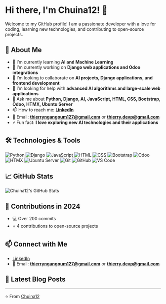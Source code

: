 # Hi there, I'm Chuina12! 👋

Welcome to my GitHub profile! I am a passionate developer with a love for coding, learning new technologies, and contributing to open-source projects.

## 🚀 About Me

- 🌱 I’m currently learning **AI and Machine Learning**
- 💼 I’m currently working on **Django web applications and Odoo integrations**
- 👯 I’m looking to collaborate on **AI projects, Django applications, and frontend development**
- 🤔 I’m looking for help with **advanced AI algorithms and large-scale web applications**
- 💬 Ask me about **Python, Django, AI, JavaScript, HTML, CSS, Bootstrap, Odoo, HTMX, Ubuntu Server**
- 📫 How to reach me: **[LinkedIn](https://www.linkedin.com/in/thierry-dev-aa3408303)** 
- 📧 Email: **thierryngangoum127@gmail.com** or **thierry.devp@gmail.com**
- ⚡ Fun fact: **I love exploring new AI technologies and their applications**

## 🛠️ Technologies & Tools

![Python](https://img.shields.io/badge/-Python-333?style=flat&logo=python)
![Django](https://img.shields.io/badge/-Django-333?style=flat&logo=django)
![JavaScript](https://img.shields.io/badge/-JavaScript-333?style=flat&logo=javascript)
![HTML](https://img.shields.io/badge/-HTML-333?style=flat&logo=html5)
![CSS](https://img.shields.io/badge/-CSS-333?style=flat&logo=css3)
![Bootstrap](https://img.shields.io/badge/-Bootstrap-333?style=flat&logo=bootstrap)
![Odoo](https://img.shields.io/badge/-Odoo-333?style=flat&logo=odoo)
![HTMX](https://img.shields.io/badge/-HTMX-333?style=flat&logo=htmx)
![Ubuntu Server](https://img.shields.io/badge/-Ubuntu%20Server-333?style=flat&logo=ubuntu)
![Git](https://img.shields.io/badge/-Git-333?style=flat&logo=git)
![GitHub](https://img.shields.io/badge/-GitHub-333?style=flat&logo=github)
![VS Code](https://img.shields.io/badge/-VS%20Code-333?style=flat&logo=visual-studio-code)

## 📈 GitHub Stats

![Chuina12's GitHub Stats](https://github-readme-stats.vercel.app/api?username=Chuina12&show_icons=true&theme=dark)

## 📆 Contributions in 2024

- 💻 Over 200 commits
- ⭐ 4 contributions to open-source projects

## 📫 Connect with Me

- [LinkedIn](https://www.linkedin.com/in/thierry-dev-aa3408303/)
- 📧 Email: **thierryngangoum127@gmail.com** or **thierry.devp@gmail.com**

## 📝 Latest Blog Posts

<!-- BLOG-POST-LIST:START -->
<!-- BLOG-POST-LIST:END -->

---

⭐️ From [Chuina12](https://github.com/Chuina12)
